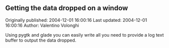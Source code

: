 ## Getting the data dropped on a window 
Originally published: 2004-12-01 16:00:16 
Last updated: 2004-12-01 16:00:16 
Author: Valentino Volonghi 
 
Using pygtk and glade you can easily write all you need to provide a log text buffer to output the data dropped.